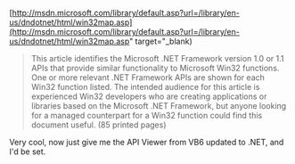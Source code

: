 [http://msdn.microsoft.com/library/default.asp?url=/library/en-us/dndotnet/html/win32map.asp](http://msdn.microsoft.com/library/default.asp?url=/library/en-us/dndotnet/html/win32map.asp" target="_blank)



> This article identifies the Microsoft .NET Framework version 1.0 or 1.1 APIs that provide similar functionality to Microsoft Win32 functions. One or more relevant .NET Framework APIs are shown for each Win32 function listed. The intended audience for this article is experienced Win32 developers who are creating applications or libraries based on the Microsoft .NET Framework, but anyone looking for a managed counterpart for a Win32 function could find this document useful. (85 printed pages)

Very cool, now just give me the API Viewer from VB6 updated to .NET, and I'd be set.
